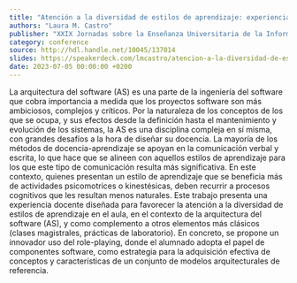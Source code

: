 ```yaml
---
title: "Atención a la diversidad de estilos de aprendizaje: experiencia en la docencia de arquitectura del software"
authors: "Laura M. Castro"
publisher: "XXIX Jornadas sobre la Enseñanza Universitaria de la Informática (JENUI’23)"
category: conference
source: http://hdl.handle.net/10045/137014
slides: https://speakerdeck.com/lmcastro/atencion-a-la-diversidad-de-estilos-de-aprendizaje-experiencia-en-la-docencia-de-arquitectura-del-software
date: 2023-07-05 00:00:00 +0200
---
```

La arquitectura del software (AS) es una parte de la ingeniería del software que cobra importancia a medida que los proyectos software son más ambiciosos, complejos y críticos. Por la naturaleza de los conceptos de los que se ocupa, y sus efectos desde la definición hasta el mantenimiento y evolución de los sistemas, la AS es una disciplina compleja en sí misma, con grandes desafíos a la hora de diseñar su docencia. La mayoría de los métodos de docencia-aprendizaje se apoyan en la comunicación verbal y escrita, lo que hace que se alineen con aquellos estilos de aprendizaje para los que este tipo de comunicación resulta más significativa. En este contexto, quienes presentan un estilo de aprendizaje que se beneficia más de actividades psicomotrices o kinestésicas, deben recurrir a procesos cognitivos que les resultan menos naturales. Este trabajo presenta una experiencia docente diseñada para favorecer la atención a la diversidad de estilos de aprendizaje en el aula, en el contexto de la arquitectura del software (AS), y como complemento a otros elementos más clásicos (clases magistrales, prácticas de laboratorio). En concreto, se propone un innovador uso del role-playing, donde el alumnado adopta el papel de componentes software, como estrategia para la adquisición efectiva de conceptos y características de un conjunto de modelos arquitecturales de referencia.